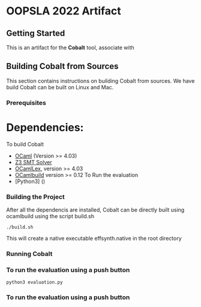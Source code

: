 # OOPSLA 2022 Artifact

## Getting Started
This is an artifact for the __Cobalt__ tool, associate with 


## Building Cobalt from Sources
This section contains instructions on building Cobalt from sources. 
We have build Cobalt can be built on Linux and Mac.

### Prerequisites 

# Dependencies:
To build Cobalt
 *  [OCaml]() (Version >= 4.03)
 *  [Z3 SMT Solver](https://github.com/Z3Prover/z3)
 *  [OCamlLex](), version >= 4.03
 *  [OCamlbuild]() version >= 0.12 
To Run the evaluation
 *  [Python3] () 



### Building the Project

After all the dependencis are installed, Cobalt can be directly built using ocamlbuild using the script build.sh
```
./build.sh
```
This will create a native executable effsynth.native in the root directory


### Running Cobalt

### To run the evaluation using a push button 
```
python3 evaluation.py
```
### To run the evaluation using a push button 

